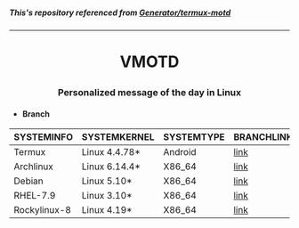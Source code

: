 ##### This's repository referenced from [Generator/termux-motd](https://github.com/Generator/termux-motd/tree/master)

---

# <p align="center"> VMOTD </p>
### <p align="center"> Personalized message of the day in Linux </p>

- #### Branch
| SYSTEMINFO | SYSTEMKERNEL | SYSTEMTYPE | BRANCHLINK |
| :--- | :--- | :--- | :--- |
| Termux | Linux 4.4.78* | Android | [link](https://github.com/pro1tocol/VMOTD/tree/termux) |
| Archlinux | Linux 6.14.4* | X86_64 | [link](https://github.com/pro1tocol/VMOTD/tree/arch) |
| Debian | Linux 5.10* | X86_64 | [link](https://github.com/pro1tocol/VMOTD/tree/debian) |
| RHEL-7.9 | Linux 3.10* | X86_64 | [link](https://github.com/pro1tocol/VMOTD/tree/rhel) |
| Rockylinux-8 | Linux 4.19* | X86_64 | [link](https://github.com/pro1tocol/VMOTD/tree/rocky) |
